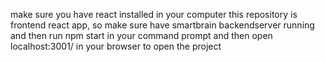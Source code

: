 make sure you have react installed in your computer this repository is frontend react app,
so make sure have smartbrain backendserver running and then 
run npm start in your command prompt and then open localhost:3001/ in your browser to open the project

